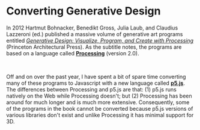 <h1>Converting Generative Design</h1>
<p>
In 2012 Hartmut Bohnacker, Benedikt Gross, Julia Laub, and Claudius Lazzeroni (ed.) published a massive volume of generative art programs entitled <a href=" "><i>Generative Design: Visualize, Program, and Create with Processing</i></a> (Princeton Architectural Press). As the subtitle notes, the programs are based on a language called <a href="https://processing.org/"><strong>Processing</strong></a> (version 2.0).
</p>
<br>
<p>
Off and on over the past year, I have spent a bit of spare time converting many of these programs to Javascript with a new language called <a href="https://p5js.org"><strong>p5.js</strong></a>. The differences between Processing and p5.js are that: (1) p5.js runs natively on the Web while Processing doesn't; but (2) Processing has been around for much longer and is much more extensive. Consequently, some of the programs in the book cannot be converted because p5.js versions of various libraries don't exist and unlike Processing it has minimal support for 3D. 
</p>
